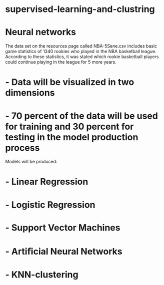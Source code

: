 # supervised-learning-and-clustring
# Neural networks 

The data set on the resources page called NBA-5Sene.csv includes basic game statistics of 1340 rookies who played in the NBA basketball league. According to these statistics, it was stated which rookie basketball players could continue playing in the league for 5 more years.



# - Data will be visualized in two dimensions
# - 70 percent of the data will be used for training and 30 percent for testing in the model production process

Models will be produced:
# - Linear Regression
# - Logistic Regression
# - Support Vector Machines
# - Artiﬁcial Neural Networks
# - KNN-clustering
